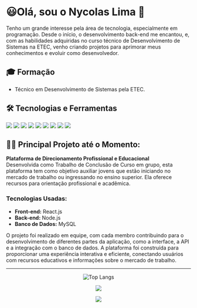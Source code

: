 
# 😃Olá, sou o Nycolas Lima 👋

Tenho um grande interesse pela área de tecnologia, especialmente em programação. Desde o início, o desenvolvimento back-end me encantou, e, com as habilidades adquiridas no curso técnico de Desenvolvimento de Sistemas na ETEC, venho criando projetos para aprimorar meus conhecimentos e evoluir como desenvolvedor.


## 🎓 Formação
- Técnico em Desenvolvimento de Sistemas pela ETEC.



## 🛠 Tecnologias e Ferramentas  
  <p align="left">    
    <img src="https://img.shields.io/badge/C%2B%2B-%2300599C?style=for-the-badge&logo=c%2B%2B&logoColor=white"/>
    <img src="https://img.shields.io/badge/CSS-%231572B6?style=for-the-badge&logo=css3&logoColor=white"/>
    <img src="https://img.shields.io/badge/HTML-%23E34F26?style=for-the-badge&logo=html5&logoColor=white"/>
    <img src="https://img.shields.io/badge/Java-%23f89820?style=for-the-badge&logo=openjdk&logoColor=white"/>
    <img src="https://img.shields.io/badge/JavaScript-%23F7DF1E?style=for-the-badge&logo=javascript&logoColor=black"/>
    <img src="https://img.shields.io/badge/Kotlin-%230095D5?style=for-the-badge&logo=kotlin&logoColor=white"/>
    <img src="https://img.shields.io/badge/Laravel-%23FF2D20?style=for-the-badge&logo=laravel&logoColor=white"/>
    <img src="https://img.shields.io/badge/MySQL-%23FFA500?style=for-the-badge&logo=mysql&logoColor=white"/>
    <img src="https://img.shields.io/badge/React-%2361DAFB?style=for-the-badge&logo=react&logoColor=black"/>
  </p>

  
## 👩‍💻 Principal Projeto até o Momento:

**Plataforma de Direcionamento Profissional e Educacional**  
Desenvolvida como Trabalho de Conclusão de Curso em grupo, esta plataforma tem como objetivo auxiliar jovens que estão iniciando no mercado de trabalho ou ingressando no ensino superior. Ela oferece recursos para orientação profissional e acadêmica.

### Tecnologias Usadas:
- **Front-end:** React.js
- **Back-end:** Node.js
- **Banco de Dados:** MySQL

O projeto foi realizado em equipe, com cada membro contribuindo para o desenvolvimento de diferentes partes da aplicação, como a interface, a API e a integração com o banco de dados. A plataforma foi construída para proporcionar uma experiência interativa e eficiente, conectando usuários com recursos educativos e informações sobre o mercado de trabalho.
***


<div align="center">
  
  ![Top Langs](https://github-readme-stats.vercel.app/api/top-langs/?username=Nyicolasz&layout=compact&theme=onedark)

</div>

<p align="center">
  <a href="www.linkedin.com/in/nycolas-lima-filho-794931328">
    <img src="https://img.shields.io/badge/LinkedIn-0077B5?style=for-the-badge&logo=linkedin&logoColor=white"/>
  </a>
</p>

<p align="center">
  <a href="mailto:nycolaslima.filho@outlook.com">
    <img src="https://img.shields.io/badge/Outlook-%23007394?style=for-the-badge&logo=microsoft-outlook&logoColor=white"/>
  </a>
</p>

